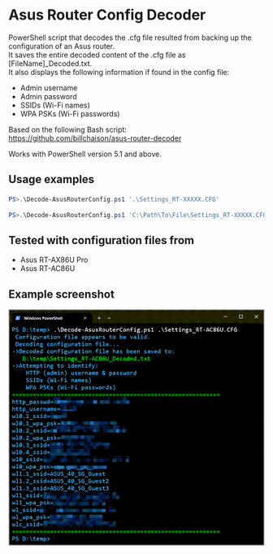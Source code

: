 # Asus Router Config Decoder
PowerShell script that decodes the .cfg file resulted from backing up the configuration of an Asus router.
<br>It saves the entire decoded content of the .cfg file as [FileName]_Decoded.txt.
<br>It also displays the following information if found in the config file:
- Admin username
- Admin password
- SSIDs (Wi-Fi names)
- WPA PSKs (Wi-Fi passwords)

Based on the following Bash script: <br>
https://github.com/billchaison/asus-router-decoder

Works with PowerShell version 5.1 and above.

## Usage examples
```powershell
PS>.\Decode-AsusRouterConfig.ps1 '.\Settings_RT-XXXXX.CFG'
```

```powershell
PS>.\Decode-AsusRouterConfig.ps1 'C:\Path\To\File\Settings_RT-XXXXX.CFG'
```

## Tested with configuration files from
- Asus RT-AX86U Pro
- Asus RT-AC86U

## Example screenshot
![Screenshot1](https://raw.githubusercontent.com/VladDBA/Asus-Router-Config-Decoder/main/Example.png)